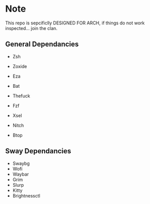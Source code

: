 # Note
This repo is sepcificlly DESIGNED FOR ARCH, if things do not work inspected... join the clan.

## General Dependancies
* Zsh
* Zoxide
* Eza
* Bat
* Thefuck
* Fzf

* Xsel

* Nitch
* Btop

## Sway Dependancies
* Swaybg
* Wofi
* Waybar
* Grim
* Slurp
* Kitty
* Brightnessctl
